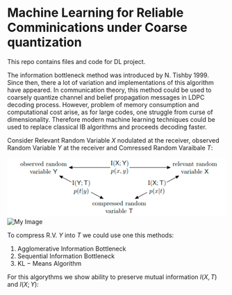 # Machine Learning for Reliable Comminications under Coarse quantization

This repo contains files and code for DL project.

The information bottleneck method was introduced by N. Tishby 1999. Since then, there a lot of variation and implementations of this algorithm have appeared. In communication theory, this method could be used to coarsely quantize channel and belief propagation messages in LDPC decoding process. However, problem of memory consumption and computational cost arise, as for large codes, one struggle from curse of dimensionality. Therefore modern machine learning techniques could be used to replace classical IB algorithms and proceeds decoding faster.

Consider Relevant Random Variable $X$ nodulated at the receiver, observed Random Variable $Y$ at the receiver 
and Comressed Random Varaibale $T$:

![My Image](InfBottleneckProblem.png)
![My Image](InfBottleneckProblemCnannel.png)

To compress R.V. $Y$ into $T$ we could use one this methods: 
1) Agglomerative Information Bottleneck
2) Sequential Information Bottleneck
3) KL − Means Algorithm 

For this algorythms we show ability to preserve mutual information $I(X, T)$ and $I(X;Y)$:

